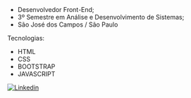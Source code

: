 ##
- Desenvolvedor Front-End;
- 3º Semestre em Análise e Desenvolvimento de Sistemas;
- São José dos Campos / São Paulo                   


 Tecnologias:
 - HTML
 - CSS
 - BOOTSTRAP
 - JAVASCRIPT

[![Linkedin](https://img.shields.io/badge/LinkedIn-0077B5?style=for-the-badge&logo=linkedin&logoColor=white)](https://www.linkedin.com/in/jeffersoncabralsilva/)



                                   
